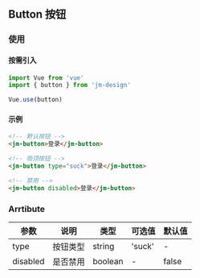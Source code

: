 ## Button 按钮

### 使用

#### 按需引入

```javascript
import Vue from 'vue'
import { button } from 'jm-design'

Vue.use(button)
```

#### 示例

```html
<!-- 默认按钮 -->
<jm-button>登录</jm-button>

<!-- 吸顶按钮 -->
<jm-button type="suck">登录</jm-button>

<!-- 禁用 -->
<jm-button disabled>登录</jm-button>
```

### Arrtibute

| 参数      | 说明                                 | 类型      | 可选值       | 默认值   |
|---------- |------------------------------------ |---------- |------------- |-------- |
| type   |	按钮类型                        |	string     | 'suck'   |	-  |
| disabled	    | 是否禁用                  |	boolean    |	-         |	false |
